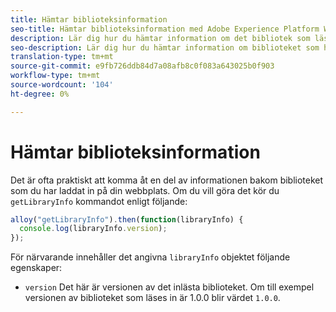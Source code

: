 ```yaml
---
title: Hämtar biblioteksinformation
seo-title: Hämtar biblioteksinformation med Adobe Experience Platform Web SDK
description: Lär dig hur du hämtar information om det bibliotek som läses in på webbplatsen
seo-description: Lär dig hur du hämtar information om biblioteket som har lästs in på webbplatsen av Adobe Experience Cloud SDK samlar in automatiskt
translation-type: tm+mt
source-git-commit: e9fb726ddb84d7a08afb8c0f083a643025b0f903
workflow-type: tm+mt
source-wordcount: '104'
ht-degree: 0%

---
```



# Hämtar biblioteksinformation

Det är ofta praktiskt att komma åt en del av informationen bakom biblioteket som du har laddat in på din webbplats. Om du vill göra det kör du `getLibraryInfo` kommandot enligt följande:

```js
alloy("getLibraryInfo").then(function(libraryInfo) {
  console.log(libraryInfo.version);
});
```

För närvarande innehåller det angivna `libraryInfo` objektet följande egenskaper:

* `version` Det här är versionen av det inlästa biblioteket. Om till exempel versionen av biblioteket som läses in är 1.0.0 blir värdet `1.0.0`.